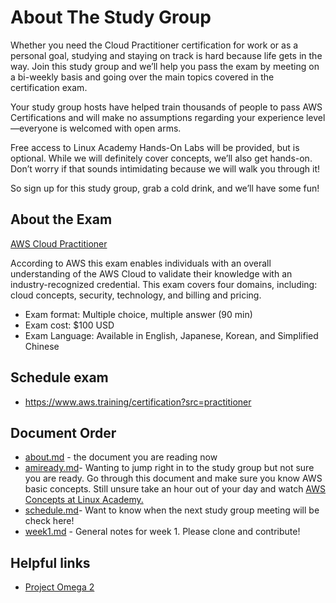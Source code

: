 # About The Study Group 

Whether you need the Cloud Practitioner certification for work or as a personal goal, studying and staying on track is hard because life gets in the way. Join this study group and we’ll help you pass the exam by meeting on a bi-weekly basis and going over the main topics covered in the certification exam.

Your study group hosts have helped train thousands of people to pass AWS Certifications and will make no assumptions regarding your experience level—everyone is welcomed with open arms.

Free access to Linux Academy Hands-On Labs will be provided, but is optional. While we will definitely cover concepts, we’ll also get hands-on. Don’t worry if that sounds intimidating because we will walk you through it!

So sign up for this study group, grab a cold drink, and we’ll have some fun!

## About the Exam 

[AWS Cloud Practitioner](https://aws.amazon.com/training/path-cloudpractitioner/)

According to AWS this exam enables individuals with an overall understanding of the AWS Cloud to validate their knowledge with an industry-recognized credential. This exam covers four domains, including: cloud concepts, security, technology, and billing and pricing. 
  - Exam format: Multiple choice, multiple answer (90 min) 
  - Exam cost: $100 USD 
  - Exam Language: Available in English, Japanese, Korean, and Simplified Chinese
  
 ## Schedule exam
 
 - https://www.aws.training/certification?src=practitioner

## Document Order

- [about.md](https://github.com/JupiterBroadcasting/CommunityNotes/blob/master/Cloud_Practitioner/about.md) - the document you are reading now 
- [amiready.md](https://github.com/JupiterBroadcasting/CommunityNotes/blob/master/Cloud_Practitioner/amiready.md)- Wanting to jump right in to the study group but not sure you are ready. Go through this document and make sure you know AWS basic concepts. Still unsure take an hour out of your day and watch [AWS Concepts at Linux Academy.](https://linuxacademy.com/cp/modules/view/id/84?)
- [schedule.md](https://github.com/JupiterBroadcasting/CommunityNotes/blob/master/Cloud_Practitioner/schedule.md)- Want to know when the next study group meeting will be check here! 
- [week1.md](https://github.com/JupiterBroadcasting/CommunityNotes/blob/master/Cloud_Practitioner/week1.md) - General notes for week 1. Please clone and contribute! 

## Helpful links
- [Project Omega 2](https://interactive.linuxacademy.com/diagrams/ProjectOmega2.html)

